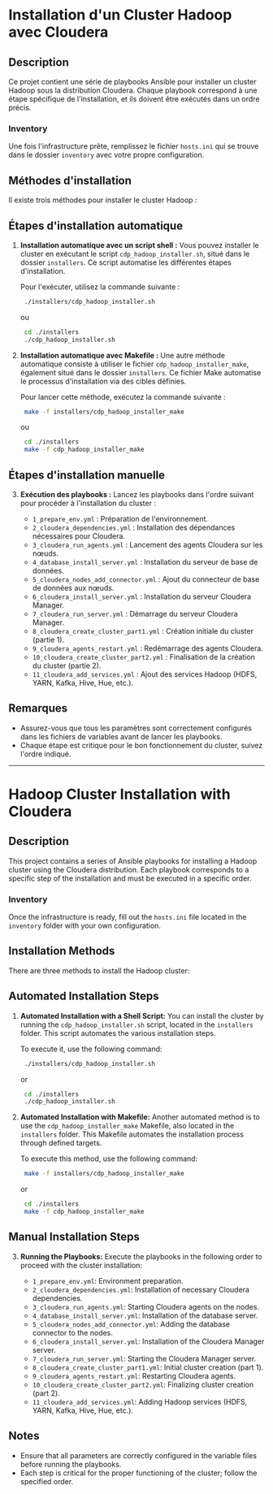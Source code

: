 # Installation d'un Cluster Hadoop avec Cloudera

## Description
Ce projet contient une série de playbooks Ansible pour installer un cluster Hadoop sous la distribution Cloudera. Chaque playbook correspond à une étape spécifique de l'installation, et ils doivent être exécutés dans un ordre précis.

### Inventory

Une fois l'infrastructure prête, remplissez le fichier `hosts.ini` qui se trouve dans le dossier `inventory` avec votre propre configuration.

## Méthodes d'installation

Il existe trois méthodes pour installer le cluster Hadoop :

## Étapes d'installation automatique

1. **Installation automatique avec un script shell :**
   Vous pouvez installer le cluster en exécutant le script `cdp_hadoop_installer.sh`, situé dans le dossier `installers`. Ce script automatise les différentes étapes d'installation.

   Pour l'exécuter, utilisez la commande suivante :
   
   ```bash 
    ./installers/cdp_hadoop_installer.sh
   ```
   ou

   ```bash 
    cd ./installers
    ./cdp_hadoop_installer.sh
   ```

2. **Installation automatique avec Makefile :**
   Une autre méthode automatique consiste à utiliser le fichier `cdp_hadoop_installer_make`, également situé dans le dossier `installers`. Ce fichier Make automatise le processus d'installation via des cibles définies.

   Pour lancer cette méthode, exécutez la commande suivante :
 
   ```bash
    make -f installers/cdp_hadoop_installer_make
   ```
   ou

   ```bash
    cd ./installers
    make -f cdp_hadoop_installer_make
   ```

## Étapes d'installation manuelle

3. **Exécution des playbooks :**
   Lancez les playbooks dans l'ordre suivant pour procéder à l'installation du cluster :

   - `1_prepare_env.yml` : Préparation de l'environnement.
   - `2_cloudera_dependencies.yml` : Installation des dépendances nécessaires pour Cloudera.
   - `3_cloudera_run_agents.yml` : Lancement des agents Cloudera sur les nœuds.
   - `4_database_install_server.yml` : Installation du serveur de base de données.
   - `5_cloudera_nodes_add_connector.yml` : Ajout du connecteur de base de données aux nœuds.
   - `6_cloudera_install_server.yml` : Installation du serveur Cloudera Manager.
   - `7_cloudera_run_server.yml` : Démarrage du serveur Cloudera Manager.
   - `8_cloudera_create_cluster_part1.yml` : Création initiale du cluster (partie 1).
   - `9_cloudera_agents_restart.yml` : Redémarrage des agents Cloudera.
   - `10_cloudera_create_cluster_part2.yml` : Finalisation de la création du cluster (partie 2).
   - `11_cloudera_add_services.yml` : Ajout des services Hadoop (HDFS, YARN, Kafka, Hive, Hue, etc.).

## Remarques

- Assurez-vous que tous les paramètres sont correctement configurés dans les fichiers de variables avant de lancer les playbooks.
- Chaque étape est critique pour le bon fonctionnement du cluster, suivez l'ordre indiqué.


__________________________________________________________________________________________________________________________________


# Hadoop Cluster Installation with Cloudera

## Description
This project contains a series of Ansible playbooks for installing a Hadoop cluster using the Cloudera distribution. Each playbook corresponds to a specific step of the installation and must be executed in a specific order.

### Inventory

Once the infrastructure is ready, fill out the `hosts.ini` file located in the `inventory` folder with your own configuration.

## Installation Methods

There are three methods to install the Hadoop cluster:

## Automated Installation Steps

1. **Automated Installation with a Shell Script:**
   You can install the cluster by running the `cdp_hadoop_installer.sh` script, located in the `installers` folder. This script automates the various installation steps.

   To execute it, use the following command:
   
   ```bash
    ./installers/cdp_hadoop_installer.sh
   ```   
   or
   
   ```bash
    cd ./installers
    ./cdp_hadoop_installer.sh
   ```

2. **Automated Installation with Makefile:**
   Another automated method is to use the `cdp_hadoop_installer_make` Makefile, also located in the `installers` folder. This Makefile automates the installation process through defined targets.

   To execute this method, use the following command:
   ```bash
    make -f installers/cdp_hadoop_installer_make
   ```
   or

   ```bash
    cd ./installers
    make -f cdp_hadoop_installer_make
   ```

## Manual Installation Steps

3. **Running the Playbooks:**
   Execute the playbooks in the following order to proceed with the cluster installation:

   - `1_prepare_env.yml`: Environment preparation.
   - `2_cloudera_dependencies.yml`: Installation of necessary Cloudera dependencies.
   - `3_cloudera_run_agents.yml`: Starting Cloudera agents on the nodes.
   - `4_database_install_server.yml`: Installation of the database server.
   - `5_cloudera_nodes_add_connector.yml`: Adding the database connector to the nodes.
   - `6_cloudera_install_server.yml`: Installation of the Cloudera Manager server.
   - `7_cloudera_run_server.yml`: Starting the Cloudera Manager server.
   - `8_cloudera_create_cluster_part1.yml`: Initial cluster creation (part 1).
   - `9_cloudera_agents_restart.yml`: Restarting Cloudera agents.
   - `10_cloudera_create_cluster_part2.yml`: Finalizing cluster creation (part 2).
   - `11_cloudera_add_services.yml`: Adding Hadoop services (HDFS, YARN, Kafka, Hive, Hue, etc.).

## Notes

- Ensure that all parameters are correctly configured in the variable files before running the playbooks.
- Each step is critical for the proper functioning of the cluster; follow the specified order.
